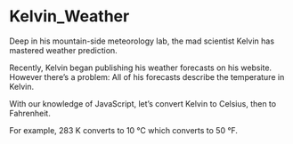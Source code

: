 # Kelvin_Weather

Deep in his mountain-side meteorology lab, the mad scientist Kelvin has mastered weather prediction.

Recently, Kelvin began publishing his weather forecasts on his website. However there’s a problem: All of his forecasts describe the temperature in Kelvin.

With our knowledge of JavaScript, let’s convert Kelvin to Celsius, then to Fahrenheit.

For example, 283 K converts to 10 °C which converts to 50 °F.